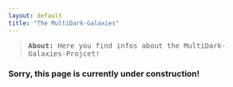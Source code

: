 ```yaml
---
layout: default
title: "The MultiDark-Galaxies"
---
```


<blockquote>
	<tt><b>About: </b>Here you find infos about the MultiDark-Galaxies-Projcet!</tt>										     
</blockquote>

<h3 class="title">Sorry, this page is currently under construction!</h3>

<div><i class='fas fa-drafting-compass'></i></div>
